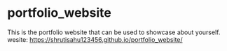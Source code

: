# portfolio_website
This is the portfolio website that can be used to showcase about yourself.
wesite: https://shrutisahu123456.github.io/portfolio_website/
